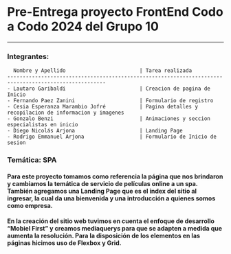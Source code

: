 # Pre-Entrega proyecto FrontEnd Codo a Codo 2024 del Grupo 10

---

### Integrantes:

      Nombre y Apellido                        | Tarea realizada
    ------------------------------------------------------------------------------------------------------
    - Lautaro Garibaldi                        | Creacion de pagina de Inicio
    - Fernando Paez Zanini                     | Formulario de registro
    - Cesia Esperanza Marambio Jofré           | Pagina detalles y recopilacion de informacion y imagenes
    - Gonzalo Benzi                            | Animaciones y seccion especialistas en inicio
    - Diego Nicolás Arjona                     | Landing Page
    - Rodrigo Emmanuel Arjona                  | Formulario de Inicio de sesion

### Temática: SPA

#### Para este proyecto tomamos como referencia la página que nos brindaron y cambiamos la temática de servicio de películas online a un spa. También agregamos una Landing Page que es el index del sitio al ingresar, la cual da una bienvenida y una introducción a quienes somos como empresa.

#### En la creación del sitio web tuvimos en cuenta el enfoque de desarrollo “Mobiel First” y creamos mediaquerys para que se adapten a medida que aumenta la resolución. Para la disposición de los elementos en las páginas hicimos uso de Flexbox y Grid.

